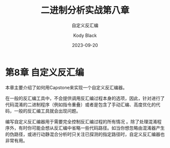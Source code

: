 ﻿---
layout:     post
title:      二进制分析实战第八章
subtitle:   自定义反汇编
date:       2023-09-20
author:     Kody Black
header-img: img/post-bg-normal.jpg
catalog: true
tags:
    - 二进制
---

# 第8章 自定义反汇编  

本章主要介绍了如何用Capstone来实现一个自定义反汇编器。  

在一般的反汇编工具中，不会提供调用反汇编过程本身的选项，因此，针对进行了代码混淆的二进制程序（例如指令重叠）或者是包含了手动汇编、高度优化的代码，一般的反汇编工具就会出现问题。

编写自定义反汇编器用于需要完全控制反汇编过程的所有情况 。除了处理混淆程序外，有时你可能会想从反汇编中省略一些代码路径。如当你想忽略由混淆器产生的伪路径，或进行动静混合分析时只关注已探测的指定路径时，自定义反汇编器也非常有用。

